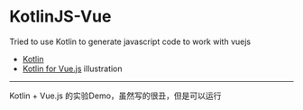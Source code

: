 # KotlinJS-Vue
Tried to use Kotlin to generate javascript code to work with vuejs

* [Kotlin](http://kotlinlang.org/)
* [Kotlin for Vue.js]() illustration


---

Kotlin + Vue.js 的实验Demo，虽然写的很丑，但是可以运行
